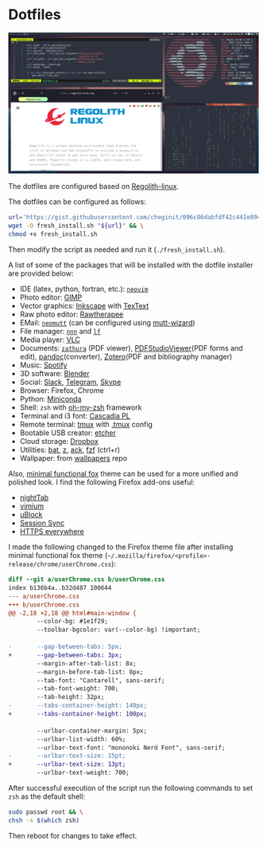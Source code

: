 # Dotfiles

<img src="https://raw.githubusercontent.com/cheginit/dotfiles/master/screenshot.png" width="800">

The dotfiles are configured based on [Regolith-linux](https://regolith-linux.org/).

The dotfiles can be configured as follows:
```bash
url='https://gist.githubusercontent.com/cheginit/096c86dabfdf42c441e894121f4fcab5/raw/ubuntu_regoligth.sh' && \
wget -O fresh_install.sh "${url}" && \
chmod +x fresh_install.sh
```
Then modify the script as needed and run it (`./fresh_install.sh`).

A list of some of the packages that will be installed with the dotfile installer are provided below:
- IDE (latex, python, fortran, etc.): [`neovim`](https://github.com/neovim/neovim)
- Photo editor: [GIMP](https://launchpad.net/~otto-kesselgulasch/+archive/ubuntu/gimp)
- Vector graphics: [Inkscape](https://inkscape.org/) with [TexText](https://github.com/textext/textext)
- Raw photo editor: [Rawtherapee](https://launchpad.net/~dhor/+archive/ubuntu/myway)
- EMail: [`neomutt`](https://neomutt.org/) (can be configured using [mutt-wizard](https://github.com/LukeSmithxyz/mutt-wizard))
- File manager: [`nnn`](https://github.com/jarun/nnn) and [`lf`](https://github.com/gokcehan/lf)
- Media player: [VLC](https://www.videolan.org/vlc/index.html)
- Documents: [`zathura`](https://pwmt.org/projects/zathura/) (PDF viewer), [PDFStudioViewer](https://www.qoppa.com/pdfstudioviewer/download/)(PDF forms and edit), [pandoc](https://github.com/jgm/pandoc/releases)(converter), [Zotero](https://www.zotero.org/download/)(PDF and bibliography manager)
- Music: [Spotify](https://snapcraft.io/spotify)
- 3D software: [Blender](https://snapcraft.io/blender)
- Social: [Slack](https://snapcraft.io/slack), [Telegram](https://snapcraft.io/telegram-desktop), [Skype](https://repo.skype.com/latest/)
- Browser: Firefox, Chrome
- Python: [Miniconda](https://repo.continuum.io/miniconda/)
- Shell: `zsh` with [oh-my-zsh](https://github.com/robbyrussell/oh-my-zsh) framework
- Terminal and i3 font: [Cascadia PL](https://github.com/microsoft/cascadia-code)
- Remote terminal: [tmux](https://github.com/tmux/tmux) with [.tmux](https://github.com/gpakosz/.tmux) config
- Bootable USB creator: [etcher](https://github.com/balena-io/etcher/releases)
- Cloud storage: [Dropbox](https://www.dropbox.com/install-linux)
- Utilities: [bat](https://github.com/sharkdp/bat), [z](https://github.com/agkozak/zsh-z), [ack](https://beyondgrep.com/), [fzf](https://github.com/junegunn/fzf.vim) (ctrl+r)
- Wallpaper: from [wallpapers](https://github.com/turing753/wallpapers) repo

Also, [minimal functional fox](https://github.com/turing753/minimal-functional-fox) theme can be used for a more unified and polished look. I find the following Firefox add-ons useful:
- [nightTab](https://addons.mozilla.org/en-US/firefox/addon/nighttab/)
- [vimium](https://addons.mozilla.org/en-US/firefox/addon/vimium-ff)
- [uBlock](https://addons.mozilla.org/en-US/firefox/addon/ublock-origin)
- [Session Sync](https://addons.mozilla.org/en-US/firefox/addon/session-sync)
- [HTTPS everywhere](https://addons.mozilla.org/en-US/firefox/addon/https-everywhere)

I made the following changed to the Firefox theme file after installing minimal functional fox theme (`~/.mozilla/firefox/<profile>-release/chrome/userChrome.css`):
```diff
diff --git a/userChrome.css b/userChrome.css
index b136b4a..b32d487 100644
--- a/userChrome.css
+++ b/userChrome.css
@@ -2,18 +2,18 @@ html#main-window {
        --color-bg: #1e1f29;
        --toolbar-bgcolor: var(--color-bg) !important;

-       --gap-between-tabs: 5px;
+       --gap-between-tabs: 3px;
        --margin-after-tab-list: 8x;
        --margin-before-tab-list: 8px;
        --tab-font: "Cantarell", sans-serif;
        --tab-font-weight: 700;
        --tab-height: 32px;
-       --tabs-container-height: 140px;
+       --tabs-container-height: 100px;

        --urlbar-container-margin: 5px;
        --urlbar-list-width: 60%;
        --urlbar-text-font: "mononoki Nerd Font", sans-serif;
-       --urlbar-text-size: 15pt;
+       --urlbar-text-size: 13pt;
        --urlbar-text-weight: 700;

```
After successful execution of the script run the following commands to set `zsh` as the default shell:
```bash
sudo passwd root && \
chsh -s $(which zsh)
```
Then reboot for changes to take effect.
